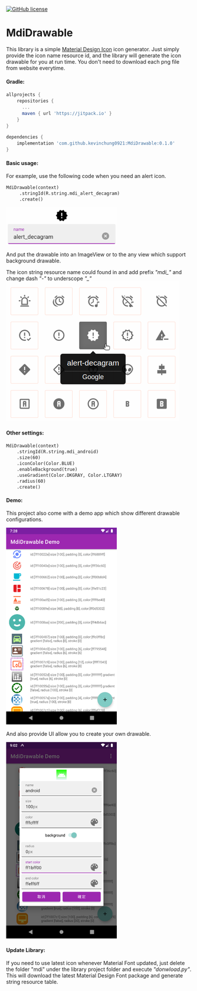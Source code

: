 [![GitHub license](https://img.shields.io/badge/license-Apache%202-blue.svg)](https://raw.githubusercontent.com/HITGIF/TextFieldBoxes/master/LICENSE)

# MdiDrawable

This library is a simple [Material Design Icon](https://materialdesignicons.com/) icon generator. 
Just simply provide the icon name resource id, and the library will generate the icon drawable for you at run time.
You don't need to download each png file from website everytime.

#### Gradle:
```groovy
allprojects {
    repositories {
      ...
      maven { url 'https://jitpack.io' }
    }
}
```
```groovy
dependencies {
    implementation 'com.github.kevinchung0921:MdiDrawable:0.1.0'
}
```

#### Basic usage:
For example, use the following code when you need an alert icon.

```
MdiDrawable(context)
     .stringId(R.string.mdi_alert_decagram)
     .create()
```

<img width='300' src='https://github.com/kevinchung0921/MdiDrawable/blob/main/images/Screenshot_1621901926.png' />

And put the drawable into an ImageView or to the any view which support background drawable.

The icon string resource name could found in and add prefix *"mdi_"* and change dash *"-"* to underscope *"_"*
![](https://github.com/kevinchung0921/MdiDrawable/blob/main/images/Screenshot%20from%202021-05-25%2007-41-30.png)


#### Other settings:

```
MdiDrawable(context)
    .stringId(R.string.mdi_android)
    .size(60)
    .iconColor(Color.BLUE)
    .enableBackground(true)
    .useGradient(Color.DKGRAY, Color.LTGRAY)
    .radius(60)
    .create()
```


#### Demo:

This project also come with a demo app which show different drawable configurations. 

<img width='300' src='https://github.com/kevinchung0921/MdiDrawable/blob/main/images/Screenshot_1621898935.png' />

And also provide UI allow you to create your own drawable.

<img width='300' src='https://github.com/kevinchung0921/MdiDrawable/blob/main/images/Screenshot_1621818157.png' />

#### Update Library:

If you need to use latest icon whenever Material Font updated, just delete the folder "mdi" under the library project folder and execute *"donwload.py"*. This will download the latest Material Design Font package and generate string resource table.
